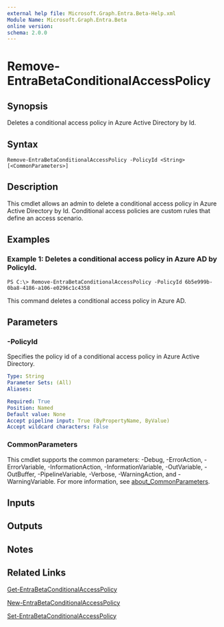 ```yaml
---
external help file: Microsoft.Graph.Entra.Beta-Help.xml
Module Name: Microsoft.Graph.Entra.Beta
online version:
schema: 2.0.0
---
```


# Remove-EntraBetaConditionalAccessPolicy

## Synopsis
Deletes a conditional access policy in Azure Active Directory by Id.

## Syntax

```
Remove-EntraBetaConditionalAccessPolicy -PolicyId <String> [<CommonParameters>]
```

## Description
This cmdlet allows an admin to delete a conditional access policy in Azure Active Directory by Id.
Conditional access policies are custom rules that define an access scenario.

## Examples

### Example 1: Deletes a conditional access policy in Azure AD by PolicyId.
```
PS C:\> Remove-EntraBetaConditionalAccessPolicy -PolicyId 6b5e999b-0ba8-4186-a106-e0296c1c4358
```

This command deletes a conditional access policy in Azure AD.

## Parameters

### -PolicyId
Specifies the policy id of a conditional access policy in Azure Active Directory.

```yaml
Type: String
Parameter Sets: (All)
Aliases:

Required: True
Position: Named
Default value: None
Accept pipeline input: True (ByPropertyName, ByValue)
Accept wildcard characters: False
```

### CommonParameters
This cmdlet supports the common parameters: -Debug, -ErrorAction, -ErrorVariable, -InformationAction, -InformationVariable, -OutVariable, -OutBuffer, -PipelineVariable, -Verbose, -WarningAction, and -WarningVariable. For more information, see [about_CommonParameters](https://go.microsoft.com/fwlink/?LinkID=113216).

## Inputs

## Outputs

## Notes
## Related Links

[Get-EntraBetaConditionalAccessPolicy]()

[New-EntraBetaConditionalAccessPolicy]()

[Set-EntraBetaConditionalAccessPolicy]()

